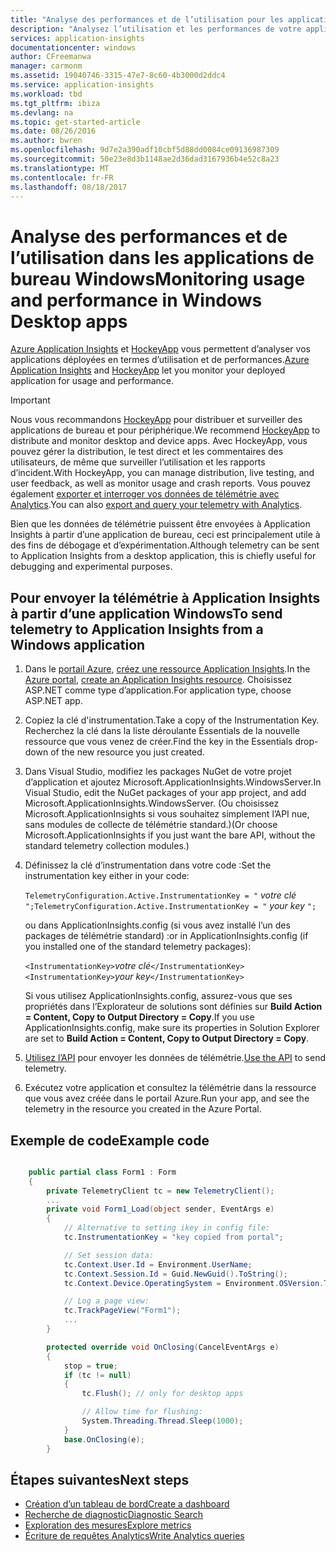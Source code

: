```yaml
---
title: "Analyse des performances et de l’utilisation pour les applications de bureau Windows"
description: "Analysez l’utilisation et les performances de votre application de bureau Windows avec HockeyApp et Application Insights."
services: application-insights
documentationcenter: windows
author: CFreemanwa
manager: carmonm
ms.assetid: 19040746-3315-47e7-8c60-4b3000d2ddc4
ms.service: application-insights
ms.workload: tbd
ms.tgt_pltfrm: ibiza
ms.devlang: na
ms.topic: get-started-article
ms.date: 08/26/2016
ms.author: bwren
ms.openlocfilehash: 9d7e2a390adf10cbf5d88dd0084ce09136987309
ms.sourcegitcommit: 50e23e8d3b1148ae2d36dad3167936b4e52c8a23
ms.translationtype: MT
ms.contentlocale: fr-FR
ms.lasthandoff: 08/18/2017
---
```

# <a name="monitoring-usage-and-performance-in-windows-desktop-apps"></a><span data-ttu-id="ce5c6-103">Analyse des performances et de l’utilisation dans les applications de bureau Windows</span><span class="sxs-lookup"><span data-stu-id="ce5c6-103">Monitoring usage and performance in Windows Desktop apps</span></span>


<span data-ttu-id="ce5c6-104">[Azure Application Insights](app-insights-overview.md) et [HockeyApp](https://hockeyapp.net) vous permettent d’analyser vos applications déployées en termes d’utilisation et de performances.</span><span class="sxs-lookup"><span data-stu-id="ce5c6-104">[Azure Application Insights](app-insights-overview.md) and [HockeyApp](https://hockeyapp.net) let you monitor your deployed application for usage and performance.</span></span>

> [!IMPORTANT]
> <span data-ttu-id="ce5c6-105">Nous vous recommandons [HockeyApp](https://hockeyapp.net) pour distribuer et surveiller des applications de bureau et pour périphérique.</span><span class="sxs-lookup"><span data-stu-id="ce5c6-105">We recommend [HockeyApp](https://hockeyapp.net) to distribute and monitor desktop and device apps.</span></span> <span data-ttu-id="ce5c6-106">Avec HockeyApp, vous pouvez gérer la distribution, le test direct et les commentaires des utilisateurs, de même que surveiller l’utilisation et les rapports d’incident.</span><span class="sxs-lookup"><span data-stu-id="ce5c6-106">With HockeyApp, you can manage distribution, live testing, and user feedback, as well as monitor usage and crash reports.</span></span> <span data-ttu-id="ce5c6-107">Vous pouvez également [exporter et interroger vos données de télémétrie avec Analytics](app-insights-hockeyapp-bridge-app.md).</span><span class="sxs-lookup"><span data-stu-id="ce5c6-107">You can also [export and query your telemetry with Analytics](app-insights-hockeyapp-bridge-app.md).</span></span>
> 
> <span data-ttu-id="ce5c6-108">Bien que les données de télémétrie puissent être envoyées à Application Insights à partir d’une application de bureau, ceci est principalement utile à des fins de débogage et d’expérimentation.</span><span class="sxs-lookup"><span data-stu-id="ce5c6-108">Although telemetry can be sent to Application Insights from a desktop application, this is chiefly useful for debugging and experimental purposes.</span></span>
> 
> 

## <a name="to-send-telemetry-to-application-insights-from-a-windows-application"></a><span data-ttu-id="ce5c6-109">Pour envoyer la télémétrie à Application Insights à partir d’une application Windows</span><span class="sxs-lookup"><span data-stu-id="ce5c6-109">To send telemetry to Application Insights from a Windows application</span></span>
1. <span data-ttu-id="ce5c6-110">Dans le [portail Azure](https://portal.azure.com), [créez une ressource Application Insights](app-insights-create-new-resource.md).</span><span class="sxs-lookup"><span data-stu-id="ce5c6-110">In the [Azure portal](https://portal.azure.com), [create an Application Insights resource](app-insights-create-new-resource.md).</span></span> <span data-ttu-id="ce5c6-111">Choisissez ASP.NET comme type d’application.</span><span class="sxs-lookup"><span data-stu-id="ce5c6-111">For application type, choose ASP.NET app.</span></span>
2. <span data-ttu-id="ce5c6-112">Copiez la clé d'instrumentation.</span><span class="sxs-lookup"><span data-stu-id="ce5c6-112">Take a copy of the Instrumentation Key.</span></span> <span data-ttu-id="ce5c6-113">Recherchez la clé dans la liste déroulante Essentials de la nouvelle ressource que vous venez de créer.</span><span class="sxs-lookup"><span data-stu-id="ce5c6-113">Find the key in the Essentials drop-down of the new resource you just created.</span></span> 
3. <span data-ttu-id="ce5c6-114">Dans Visual Studio, modifiez les packages NuGet de votre projet d’application et ajoutez Microsoft.ApplicationInsights.WindowsServer.</span><span class="sxs-lookup"><span data-stu-id="ce5c6-114">In Visual Studio, edit the NuGet packages of your app project, and add Microsoft.ApplicationInsights.WindowsServer.</span></span> <span data-ttu-id="ce5c6-115">(Ou choisissez Microsoft.ApplicationInsights si vous souhaitez simplement l’API nue, sans modules de collecte de télémétrie standard.)</span><span class="sxs-lookup"><span data-stu-id="ce5c6-115">(Or choose Microsoft.ApplicationInsights if you just want the bare API, without the standard telemetry collection modules.)</span></span>
4. <span data-ttu-id="ce5c6-116">Définissez la clé d’instrumentation dans votre code :</span><span class="sxs-lookup"><span data-stu-id="ce5c6-116">Set the instrumentation key either in your code:</span></span>
   
    <span data-ttu-id="ce5c6-117">`TelemetryConfiguration.Active.InstrumentationKey = "` *votre clé* `";`</span><span class="sxs-lookup"><span data-stu-id="ce5c6-117">`TelemetryConfiguration.Active.InstrumentationKey = "` *your key* `";`</span></span> 
   
    <span data-ttu-id="ce5c6-118">ou dans ApplicationInsights.config (si vous avez installé l’un des packages de télémétrie standard) :</span><span class="sxs-lookup"><span data-stu-id="ce5c6-118">or in ApplicationInsights.config (if you installed one of the standard telemetry packages):</span></span>
   
    <span data-ttu-id="ce5c6-119">`<InstrumentationKey>`*votre clé*`</InstrumentationKey>`</span><span class="sxs-lookup"><span data-stu-id="ce5c6-119">`<InstrumentationKey>`*your key*`</InstrumentationKey>`</span></span> 
   
    <span data-ttu-id="ce5c6-120">Si vous utilisez ApplicationInsights.config, assurez-vous que ses propriétés dans l’Explorateur de solutions sont définies sur **Build Action = Content, Copy to Output Directory = Copy**.</span><span class="sxs-lookup"><span data-stu-id="ce5c6-120">If you use ApplicationInsights.config, make sure its properties in Solution Explorer are set to **Build Action = Content, Copy to Output Directory = Copy**.</span></span>
5. <span data-ttu-id="ce5c6-121">[Utilisez l’API](app-insights-api-custom-events-metrics.md) pour envoyer les données de télémétrie.</span><span class="sxs-lookup"><span data-stu-id="ce5c6-121">[Use the API](app-insights-api-custom-events-metrics.md) to send telemetry.</span></span>
6. <span data-ttu-id="ce5c6-122">Exécutez votre application et consultez la télémétrie dans la ressource que vous avez créée dans le portail Azure.</span><span class="sxs-lookup"><span data-stu-id="ce5c6-122">Run your app, and see the telemetry in the resource you created in the Azure Portal.</span></span>

## <span data-ttu-id="ce5c6-123"><a name="telemetry"></a>Exemple de code</span><span class="sxs-lookup"><span data-stu-id="ce5c6-123"><a name="telemetry"></a>Example code</span></span>
```C#

    public partial class Form1 : Form
    {
        private TelemetryClient tc = new TelemetryClient();
        ...
        private void Form1_Load(object sender, EventArgs e)
        {
            // Alternative to setting ikey in config file:
            tc.InstrumentationKey = "key copied from portal";

            // Set session data:
            tc.Context.User.Id = Environment.UserName;
            tc.Context.Session.Id = Guid.NewGuid().ToString();
            tc.Context.Device.OperatingSystem = Environment.OSVersion.ToString();

            // Log a page view:
            tc.TrackPageView("Form1");
            ...
        }

        protected override void OnClosing(CancelEventArgs e)
        {
            stop = true;
            if (tc != null)
            {
                tc.Flush(); // only for desktop apps

                // Allow time for flushing:
                System.Threading.Thread.Sleep(1000);
            }
            base.OnClosing(e);
        }

```

## <a name="next-steps"></a><span data-ttu-id="ce5c6-124">Étapes suivantes</span><span class="sxs-lookup"><span data-stu-id="ce5c6-124">Next steps</span></span>
* [<span data-ttu-id="ce5c6-125">Création d’un tableau de bord</span><span class="sxs-lookup"><span data-stu-id="ce5c6-125">Create a dashboard</span></span>](app-insights-dashboards.md)
* [<span data-ttu-id="ce5c6-126">Recherche de diagnostic</span><span class="sxs-lookup"><span data-stu-id="ce5c6-126">Diagnostic Search</span></span>](app-insights-diagnostic-search.md)
* [<span data-ttu-id="ce5c6-127">Exploration des mesures</span><span class="sxs-lookup"><span data-stu-id="ce5c6-127">Explore metrics</span></span>](app-insights-metrics-explorer.md)
* [<span data-ttu-id="ce5c6-128">Écriture de requêtes Analytics</span><span class="sxs-lookup"><span data-stu-id="ce5c6-128">Write Analytics queries</span></span>](app-insights-analytics.md)

